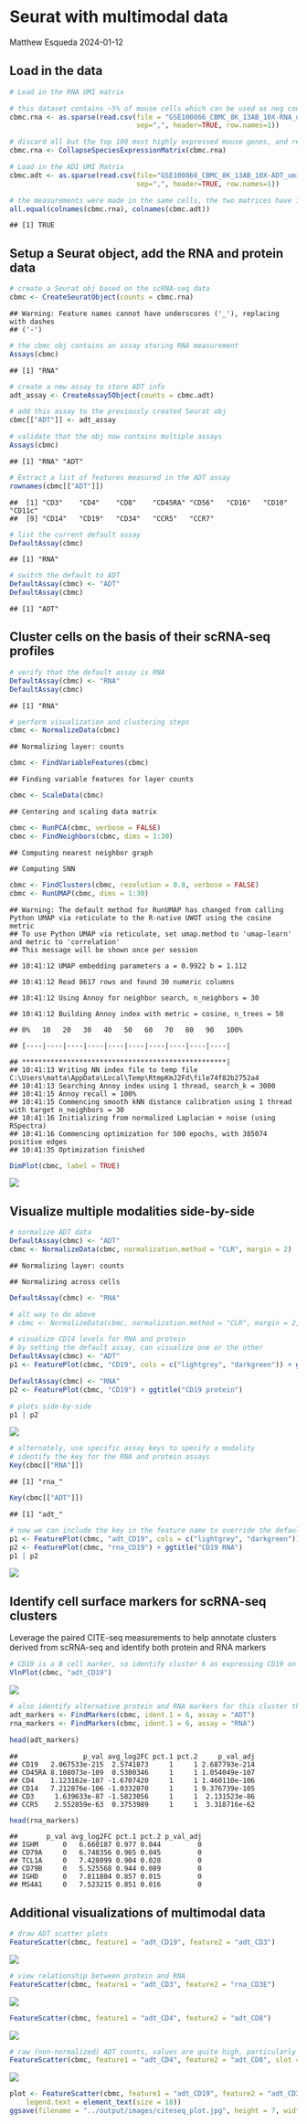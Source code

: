 Seurat with multimodal data
================
Matthew Esqueda
2024-01-12

## Load in the data

``` r
# Load in the RNA UMI matrix

# this dataset contains ~5% of mouse cells which can be used as neg controls (i.e. HUMAN_ or MOUSE_ appended to each gene)\
cbmc.rna <- as.sparse(read.csv(file = "GSE100866_CBMC_8K_13AB_10X-RNA_umi.csv.gz", 
                               sep=",", header=TRUE, row.names=1))

# discard all but the top 100 most highly expressed mouse genes, and remove 'HUMAN_' from the CITE-seq prefix
cbmc.rna <- CollapseSpeciesExpressionMatrix(cbmc.rna)

# Load in the ADI UMI Matrix
cbmc.adt <- as.sparse(read.csv(file="GSE100866_CBMC_8K_13AB_10X-ADT_umi.csv.gz",
                               sep=",", header=TRUE, row.names=1))

# the measurements were made in the same cells, the two matrices have identical col names
all.equal(colnames(cbmc.rna), colnames(cbmc.adt))
```

    ## [1] TRUE

## Setup a Seurat object, add the RNA and protein data

``` r
# create a Seurat obj based on the scRNA-seq data
cbmc <- CreateSeuratObject(counts = cbmc.rna)
```

    ## Warning: Feature names cannot have underscores ('_'), replacing with dashes
    ## ('-')

``` r
# the cbmc obj contains an assay storing RNA measurement
Assays(cbmc)
```

    ## [1] "RNA"

``` r
# create a new assay to store ADT info
adt_assay <- CreateAssay5Object(counts = cbmc.adt)

# add this assay to the previously created Seurat obj
cbmc[["ADT"]] <- adt_assay

# validate that the obj now contains multiple assays
Assays(cbmc)
```

    ## [1] "RNA" "ADT"

``` r
# Extract a list of features measured in the ADT assay
rownames(cbmc[["ADT"]])
```

    ##  [1] "CD3"    "CD4"    "CD8"    "CD45RA" "CD56"   "CD16"   "CD10"   "CD11c" 
    ##  [9] "CD14"   "CD19"   "CD34"   "CCR5"   "CCR7"

``` r
# list the current default assay
DefaultAssay(cbmc)
```

    ## [1] "RNA"

``` r
# switch the default to ADT 
DefaultAssay(cbmc) <- "ADT"
DefaultAssay(cbmc)
```

    ## [1] "ADT"

## Cluster cells on the basis of their scRNA-seq profiles

``` r
# verify that the default assay is RNA
DefaultAssay(cbmc) <- "RNA"
DefaultAssay(cbmc)
```

    ## [1] "RNA"

``` r
# perform visualization and clustering steps
cbmc <- NormalizeData(cbmc)
```

    ## Normalizing layer: counts

``` r
cbmc <- FindVariableFeatures(cbmc)
```

    ## Finding variable features for layer counts

``` r
cbmc <- ScaleData(cbmc)
```

    ## Centering and scaling data matrix

``` r
cbmc <- RunPCA(cbmc, verbose = FALSE)
cbmc <- FindNeighbors(cbmc, dims = 1:30)
```

    ## Computing nearest neighbor graph

    ## Computing SNN

``` r
cbmc <- FindClusters(cbmc, resolution = 0.8, verbose = FALSE)
cbmc <- RunUMAP(cbmc, dims = 1:30)
```

    ## Warning: The default method for RunUMAP has changed from calling Python UMAP via reticulate to the R-native UWOT using the cosine metric
    ## To use Python UMAP via reticulate, set umap.method to 'umap-learn' and metric to 'correlation'
    ## This message will be shown once per session

    ## 10:41:12 UMAP embedding parameters a = 0.9922 b = 1.112

    ## 10:41:12 Read 8617 rows and found 30 numeric columns

    ## 10:41:12 Using Annoy for neighbor search, n_neighbors = 30

    ## 10:41:12 Building Annoy index with metric = cosine, n_trees = 50

    ## 0%   10   20   30   40   50   60   70   80   90   100%

    ## [----|----|----|----|----|----|----|----|----|----|

    ## **************************************************|
    ## 10:41:13 Writing NN index file to temp file C:\Users\matta\AppData\Local\Temp\RtmpKmJ2Fd\file74f82b2752a4
    ## 10:41:13 Searching Annoy index using 1 thread, search_k = 3000
    ## 10:41:15 Annoy recall = 100%
    ## 10:41:15 Commencing smooth kNN distance calibration using 1 thread with target n_neighbors = 30
    ## 10:41:16 Initializing from normalized Laplacian + noise (using RSpectra)
    ## 10:41:16 Commencing optimization for 500 epochs, with 385074 positive edges
    ## 10:41:35 Optimization finished

``` r
DimPlot(cbmc, label = TRUE)
```

![](multimodal_files/figure-gfm/unnamed-chunk-7-1.png)<!-- -->

## Visualize multiple modalities side-by-side

``` r
# normalize ADT data
DefaultAssay(cbmc) <- "ADT"
cbmc <- NormalizeData(cbmc, normalization.method = "CLR", margin = 2)
```

    ## Normalizing layer: counts

    ## Normalizing across cells

``` r
DefaultAssay(cbmc) <- "RNA"

# alt way to do above
# cbmc <- NormalizeData(cbmc, normalization.method = "CLR", margin = 2, assay = "ADT")

# visualize CD14 levels for RNA and protein 
# by setting the default assay, can visualize one or the other
DefaultAssay(cbmc) <- "ADT"
p1 <- FeaturePlot(cbmc, "CD19", cols = c("lightgrey", "darkgreen")) + ggtitle("CD19 protein")

DefaultAssay(cbmc) <- "RNA"
p2 <- FeaturePlot(cbmc, "CD19") + ggtitle("CD19 protein")

# plots side-by-side
p1 | p2
```

![](multimodal_files/figure-gfm/unnamed-chunk-8-1.png)<!-- -->

``` r
# alternately, use specific assay keys to specify a modality
# identify the key for the RNA and protein assays
Key(cbmc[["RNA"]])
```

    ## [1] "rna_"

``` r
Key(cbmc[["ADT"]])
```

    ## [1] "adt_"

``` r
# now we can include the key in the feature name to override the default assay
p1 <- FeaturePlot(cbmc, "adt_CD19", cols = c("lightgrey", "darkgreen")) + ggtitle("CD19 protein")
p2 <- FeaturePlot(cbmc, "rna_CD19") + ggtitle("CD19 RNA")
p1 | p2
```

![](multimodal_files/figure-gfm/unnamed-chunk-9-1.png)<!-- -->

## Identify cell surface markers for scRNA-seq clusters

Leverage the paired CITE-seq measurements to help annotate clusters
derived from scRNA-seq and identify both protein and RNA markers

``` r
# CD19 is a B cell marker, so identify cluster 6 as expressing CD19 on the surface
VlnPlot(cbmc, "adt_CD19")
```

![](multimodal_files/figure-gfm/unnamed-chunk-10-1.png)<!-- -->

``` r
# also identify alternative protein and RNA markers for this cluster through differential expression
adt_markers <- FindMarkers(cbmc, ident.1 = 6, assay = "ADT")
rna_markers <- FindMarkers(cbmc, ident.1 = 6, assay = "RNA")

head(adt_markers)
```

    ##                p_val avg_log2FC pct.1 pct.2     p_val_adj
    ## CD19   2.067533e-215  2.5741873     1     1 2.687793e-214
    ## CD45RA 8.108073e-109  0.5300346     1     1 1.054049e-107
    ## CD4    1.123162e-107 -1.6707420     1     1 1.460110e-106
    ## CD14   7.212876e-106 -1.0332070     1     1 9.376739e-105
    ## CD3     1.639633e-87 -1.5823056     1     1  2.131523e-86
    ## CCR5    2.552859e-63  0.3753989     1     1  3.318716e-62

``` r
head(rna_markers)
```

    ##       p_val avg_log2FC pct.1 pct.2 p_val_adj
    ## IGHM      0   6.660187 0.977 0.044         0
    ## CD79A     0   6.748356 0.965 0.045         0
    ## TCL1A     0   7.428099 0.904 0.028         0
    ## CD79B     0   5.525568 0.944 0.089         0
    ## IGHD      0   7.811884 0.857 0.015         0
    ## MS4A1     0   7.523215 0.851 0.016         0

## Additional visualizations of multimodal data

``` r
# draw ADT scatter plots 
FeatureScatter(cbmc, feature1 = "adt_CD19", feature2 = "adt_CD3")
```

![](multimodal_files/figure-gfm/unnamed-chunk-12-1.png)<!-- -->

``` r
# view relationship between protein and RNA
FeatureScatter(cbmc, feature1 = "adt_CD3", feature2 = "rna_CD3E")
```

![](multimodal_files/figure-gfm/unnamed-chunk-13-1.png)<!-- -->

``` r
FeatureScatter(cbmc, feature1 = "adt_CD4", feature2 = "adt_CD8")
```

![](multimodal_files/figure-gfm/unnamed-chunk-14-1.png)<!-- -->

``` r
# raw (non-normalized) ADT counts, values are quite high, particularly in comparison to RNA values. This is due to the significantly higher protein copy number in cells which reduced 'drop-out' in ADT data
FeatureScatter(cbmc, feature1 = "adt_CD4", feature2 = "adt_CD8", slot = "counts")
```

![](multimodal_files/figure-gfm/unnamed-chunk-15-1.png)<!-- -->

``` r
plot <- FeatureScatter(cbmc, feature1 = "adt_CD19", feature2 = "adt_CD3") + NoLegend() + theme(axis.title = element_text(size = 18),
    legend.text = element_text(size = 18))
ggsave(filename = "../output/images/citeseq_plot.jpg", height = 7, width = 12, plot = plot, quality = 50)
```
